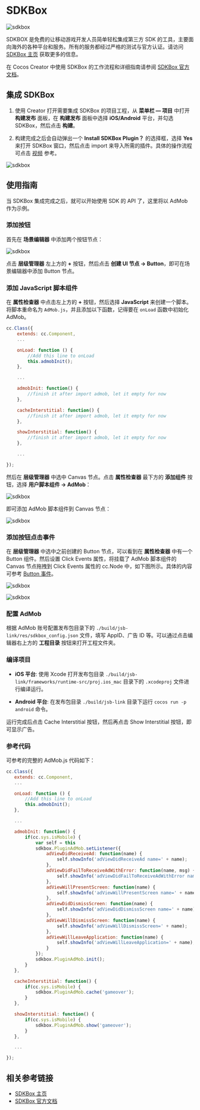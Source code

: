 # SDKBox

![sdkbox](sdkbox/logo.png)

SDKBOX 是免费的让移动游戏开发人员简单轻松集成第三方 SDK 的工具，主要面向海外的各种平台和服务。所有的服务都经过严格的测试与官方认证。请访问 [SDKBox 主页](http://www.sdkbox.com/) 获取更多的信息。

在 Cocos Creator 中使用 SDKBox 的工作流程和详细指南请参阅 [SDKBox 官方文档](http://docs.sdkbox.com/zh/qa/cocos_creator/)。

## 集成 SDKBox

1. 使用 Creator 打开需要集成 SDKBox 的项目工程，从 **菜单栏 — 项目** 中打开 **构建发布** 面板，在 **构建发布** 面板中选择 **iOS/Android** 平台，并勾选 SDKBox，然后点击 **构建**。

2. 构建完成之后会自动弹出一个 **Install SDKBox Plugin？** 的选择框，选择 **Yes** 来打开 SDKBox 窗口，然后点击 import 来导入所需的插件。具体的操作流程可点击 [视频](https://gfycat.com/entirelinearbeetle) 参考。

![sdkbox](sdkbox/import.png)

## 使用指南

当 SDKBox 集成完成之后，就可以开始使用 SDK 的 API 了，这里将以 AdMob 作为示例。

### 添加按钮

首先在 **场景编辑器** 中添加两个按钮节点：

![sdkbox](sdkbox/add-button.png)

点击 **层级管理器** 左上方的 **+** 按钮，然后点击 **创建 UI 节点 -> Button**，即可在场景编辑器中添加 Button 节点。

### 添加 JavaScript 脚本组件

在 **属性检查器** 中点击左上方的 **+** 按钮，然后选择 **JavaScript** 来创建一个脚本。将脚本重命名为 `AdMob.js`，并且添加以下函数，记得要在 `onLoad` 函数中初始化 AdMob。

```js
cc.Class({
    extends: cc.Component,
    ...

    onLoad: function () {
        //Add this line to onLoad
        this.admobInit();
    },

    ...

    admobInit: function() {
        //finish it after import admob, let it empty for now
    },

    cacheInterstitial: function() {
        //finish it after import admob, let it empty for now
    },

    showInterstitial: function() {
        //finish it after import admob, let it empty for now
    },

    ...

});
```

然后在 **层级管理器** 中选中 Canvas 节点。点击 **属性检查器** 最下方的 **添加组件** 按钮，选择 **用户脚本组件 -> AdMob**：

![sdkbox](sdkbox/add-admob.png)

即可添加 AdMob 脚本组件到 Canvas 节点：

![sdkbox](sdkbox/add-custom-component.png)

### 添加按钮点击事件

在 **层级管理器** 中选中之前创建的 Button 节点，可以看到在 **属性检查器** 中有一个 Button 组件。然后设置 Click Events 属性，将挂载了 AdMob 脚本组件的 Canvas 节点拖拽到 Click Events 属性的 cc.Node 中，如下图所示。具体的内容可参考 [Button 事件](https://docs.cocos.com/creator/manual/zh/components/button.html#button-%E4%BA%8B%E4%BB%B6)。

![sdkbox](sdkbox/btn-cache.png)

![sdkbox](sdkbox/btn-show.png)

### 配置 AdMob

根据 AdMob 账号配置发布包目录下的 `./build/jsb-link/res/sdkbox_config.json` 文件，填写 AppID、广告 ID 等。可以通过点击编辑器右上方的 **工程目录** 按钮来打开工程文件夹。

### 编译项目

- **iOS 平台**: 使用 Xcode 打开发布包目录 `./build/jsb-link/frameworks/runtime-src/proj.ios_mac` 目录下的 `.xcodeproj` 文件进行编译运行。

- **Android 平台**: 在发布包目录 `./build/jsb-link` 目录下运行 `cocos run -p android` 命令。

运行完成后点击 Cache Interstitial 按钮，然后再点击 Show Interstitial 按钮，即可显示广告。

### 参考代码

可参考的完整的 AdMob.js 代码如下：

 ```js
 cc.Class({
    extends: cc.Component,
    ...

    onLoad: function () {
        //Add this line to onLoad
        this.admobInit();
    },

    ...

    admobInit: function() {
        if(cc.sys.isMobile) {
            var self = this
            sdkbox.PluginAdMob.setListener({
                adViewDidReceiveAd: function(name) {
                    self.showInfo('adViewDidReceiveAd name=' + name);
                },
                adViewDidFailToReceiveAdWithError: function(name, msg) {
                    self.showInfo('adViewDidFailToReceiveAdWithError name=' + name + ' msg=' + msg);
                },
                adViewWillPresentScreen: function(name) {
                    self.showInfo('adViewWillPresentScreen name=' + name);
                },
                adViewDidDismissScreen: function(name) {
                    self.showInfo('adViewDidDismissScreen name=' + name);
                },
                adViewWillDismissScreen: function(name) {
                    self.showInfo('adViewWillDismissScreen=' + name);
                },
                adViewWillLeaveApplication: function(name) {
                    self.showInfo('adViewWillLeaveApplication=' + name);
                }
            });
            sdkbox.PluginAdMob.init();
        }
    },

    cacheInterstitial: function() {
        if(cc.sys.isMobile) {
            sdkbox.PluginAdMob.cache('gameover');
        }
    },

    showInterstitial: function() {
        if(cc.sys.isMobile) {
            sdkbox.PluginAdMob.show('gameover');
        }
    },

    ...

});
```

## 相关参考链接

- [SDKBox 主页](http://www.sdkbox.com/)
- [SDKBox 官方文档](http://docs.sdkbox.com/zh/qa/cocos_creator/)
